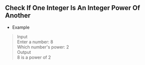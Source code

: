 ## Check If One Integer Is An Integer Power Of Another

* Example   

> Input  
> Enter a number: 8  
> Which number's power: 2  
> Output  
> 8 is a power of 2  

